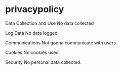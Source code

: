# privacypolicy

Data Collection and Use
No data collected

Log Data
No data logged

Communications
Not gonna communicate with users

Cookies
No cookies used

Security
No personal data collected.
